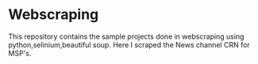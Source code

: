 # Webscraping

This repository contains the sample projects done in webscraping using python,selinium,beautiful soup.
Here I scraped the News channel CRN for MSP's.
